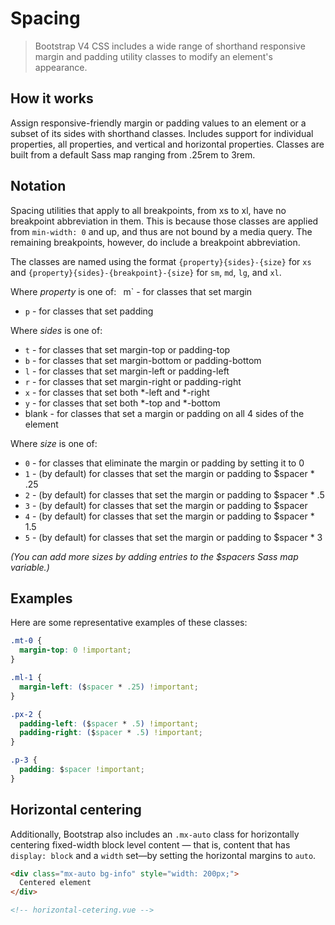 # Spacing
> Bootstrap V4 CSS includes a wide range of shorthand responsive margin and
padding utility classes to modify an element's appearance.

## How it works
Assign responsive-friendly margin or padding values to an element or a subset of its
sides with shorthand classes. Includes support for individual properties, all properties,
and vertical and horizontal properties. Classes are built from a default Sass map
ranging from .25rem to 3rem.

## Notation
Spacing utilities that apply to all breakpoints, from xs to xl, have no breakpoint abbreviation
in them. This is because those classes are applied from `min-width: 0` and up, and thus are
not bound by a media query. The remaining breakpoints, however, do include a breakpoint abbreviation.

The classes are named using the format `{property}{sides}-{size}` for `xs` and
`{property}{sides}-{breakpoint}-{size}` for `sm`, `md`, `lg`, and `xl`.

Where _property_ is one of:
` `m` - for classes that set margin
- `p` - for classes that set padding

Where _sides_ is one of:
- `t` - for classes that set margin-top or padding-top
- `b` - for classes that set margin-bottom or padding-bottom
- `l` - for classes that set margin-left or padding-left
- `r` - for classes that set margin-right or padding-right
- `x` - for classes that set both *-left and *-right
- `y` - for classes that set both *-top and *-bottom
- blank - for classes that set a margin or padding on all 4 sides of the element

Where _size_ is one of:
- `0` - for classes that eliminate the margin or padding by setting it to 0
- `1` - (by default) for classes that set the margin or padding to $spacer * .25
- `2` - (by default) for classes that set the margin or padding to $spacer * .5
- `3` - (by default) for classes that set the margin or padding to $spacer
- `4` - (by default) for classes that set the margin or padding to $spacer * 1.5
- `5` - (by default) for classes that set the margin or padding to $spacer * 3

_(You can add more sizes by adding entries to the $spacers Sass map variable.)_


## Examples

Here are some representative examples of these classes:
```css
.mt-0 {
  margin-top: 0 !important;
}

.ml-1 {
  margin-left: ($spacer * .25) !important;
}

.px-2 {
  padding-left: ($spacer * .5) !important;
  padding-right: ($spacer * .5) !important;
}

.p-3 {
  padding: $spacer !important;
}
```

## Horizontal centering
Additionally, Bootstrap also includes an `.mx-auto` class for horizontally centering
fixed-width block level content — that is, content that has `display: block` and a `width`
set—by setting the horizontal margins to `auto`.

```html
<div class="mx-auto bg-info" style="width: 200px;">
  Centered element
</div>

<!-- horizontal-cetering.vue -->
```

